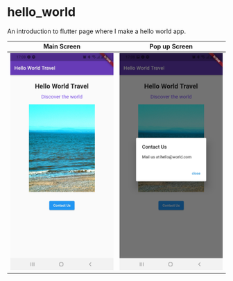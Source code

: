 # hello_world

An introduction to flutter page where I make a hello world app.

Main Screen | Pop up Screen
------------|--------------
![First Screen](https://github.com/muindetuva/hello_world_travel_app/blob/main/Screenshot_20210520-170804.jpg) | ![pop up screen](https://github.com/muindetuva/hello_world_travel_app/blob/main/Screenshot_20210520-170807.jpg)

